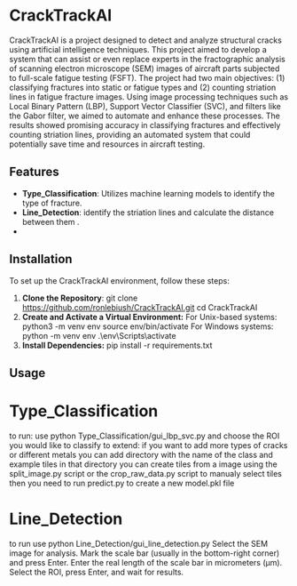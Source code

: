 # CrackTrackAI

CrackTrackAI is a project designed to detect and analyze structural cracks using artificial intelligence techniques. 
This project aimed to develop a system that can assist or even replace experts in the fractographic analysis of scanning electron microscope (SEM) images of aircraft parts subjected to full-scale fatigue testing (FSFT).
The project had two main objectives: 
(1) classifying fractures into static or fatigue types and 
(2) counting striation lines in fatigue fracture images. 
Using image processing techniques such as Local Binary Pattern (LBP), Support Vector Classifier (SVC), and filters like the Gabor filter, 
we aimed to automate and enhance these processes. 
The results showed promising accuracy in classifying fractures and effectively counting striation lines, 
providing an automated system that could potentially save time and resources in aircraft testing.

## Features

- **Type_Classification**: Utilizes machine learning models to identify the type of fracture.
- **Line_Detection**: identify the striation lines and calculate the distance between them .
-
## Installation

To set up the CrackTrackAI environment, follow these steps:

1. **Clone the Repository**:
   git clone https://github.com/ronlebiush/CrackTrackAI.git
   cd CrackTrackAI
2. **Create and Activate a Virtual Environment:**
    For Unix-based systems:
      python3 -m venv env
      source env/bin/activate
    For Windows systems:
      python -m venv env
      .\env\Scripts\activate
3. **Install Dependencies:**
    pip install -r requirements.txt

## Usage
# Type_Classification
  to run: 
  use python Type_Classification/gui_lbp_svc.py and choose the ROI you would like to classify
  to extend:
  if you want to add more types of cracks or different metals you can add directory with the name of the class and example tiles in that directory
  you can create tiles from a image using the split_image.py script or the crop_raw_data.py script to manualy select tiles
  then you need to run predict.py to create a new model.pkl file

# Line_Detection
  to run use python Line_Detection/gui_line_detection.py
    Select the SEM image for analysis.
    Mark the scale bar (usually in the bottom-right corner) and press Enter.
    Enter the real length of the scale bar in micrometers (µm).
    Select the ROI, press Enter, and wait for results.
  
